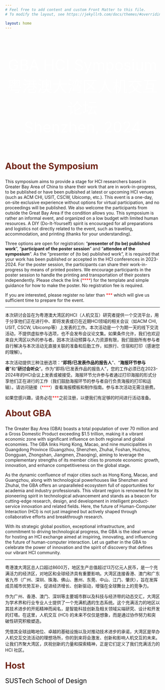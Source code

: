 ```yaml
---
# Feel free to add content and custom Front Matter to this file.
# To modify the layout, see https://jekyllrb.com/docs/themes/#overriding-theme-defaults

layout: home
---
```


<div class="image-container">
    <div class="text-container">
        <p class="line1">GBA HCI Symposium</p>
        <p class="line1">粤港澳大湾区人机交互论坛</p>
        <p class="line1">Shenzhen, 2024</p>
    </div>
</div>

<!-- <div class="section-title">
    <h1 class="custom-h1">Date</h1>
    <p class="section-content-left">
    January 8 - 12, 2024.
    </p>
</div> -->

<div class="section-title">
    <h1 class="custom-h1">About the Symposium</h1>
</div>

This symposium aims to provide a stage for HCI researchers based in Greater Bay Area of China to share their work that are in work-in-progress, to be published or have been pulbished at latest or upcoming HCI venues (such as ACM CHI, USIT, CSCW, Ubicomp, etc.). This event is a one-day, on-site exclusive experience without options for virtual participation, and no proceedings will be published. We also welcome the participants from outside the Great Bay Area if the condition allows you. This symposium is rather an informal event, and organized on a low budget with limited human resources. A DIY (Do-It-Yourself) spirit is encouraged for all preparations and logistics not directly related to the event, such as traveling, accommodation, and printing (thanks for your understanding).

Three options are open for registration: “**presenter of (to be) published work**”, “**participant of the poster session**” and “**attendee of the symposium**”. As the “presenter of (to be) published work”, it is required that your work has been published or accepted in the HCI conferences in 2023-2024. For the poster session, the participants can share their work-in-progress by means of printed posters. We encourage participants in the poster session to handle the printing and transportation of their posters independently. Please check the link (<font color=Red>****</font>) for the template and simple guidance for how to make the poster. No registration fee is required. 

If you are interested, please register no later than <font color=Red>***</font> which will give us sufficient time to prepare for the event. 

---

本次研讨会旨在为粤港澳大湾区的HCI（人机交互）研究者提供一个交流平台，用于分享他们正在进行中、即将发表或已在近期HCI领域的相关会议（如ACM CHI, USIT, CSCW, Ubicomp等）上发表的工作。本次活动是一个为期一天的线下交流活动，不提供虚拟参与选项，也不会发布会议论文集。如果条件允许，我们也欢迎来自大湾区以外的参与者。因本次活动预算与人力资源有限，我们鼓励所有参与者自行解决与本次活动无直接关联的准备和后勤工作，如旅行、住宿和打印（感谢您的理解）。

本次活动提供三种注册选项：“**即将/已发表作品的报告人**”、“**海报环节参与者**”和“**研讨会听众**”。作为“即将/已发表作品的报告人”，您的工作必须已在2023-2024年的HCI会议上发表或被接受。海报环节允许参与者通过打印海报的形式分享他们正在进行的工作（我们鼓励海报环节的参与者自行负责海报的打印和运输）。请访问链接（<font color=Red>****</font>）查看海报模板和制作指南。参与本次活动无需注册费。

如果您感兴趣，请务必在<font color=Red>***</font>之前注册，以便我们有足够的时间进行活动准备。



<div class="section-title">
    <h1 class="custom-h1">About GBA</h1>
</div>

The Greater Bay Area (GBA) boasts a total population of over 70 million and a Gross Domestic Product exceeding $1.5 trillion, making it a vibrant economic zone with significant influence on both regional and global economies. The GBA links Hong Kong, Macao, and nine municipalities in Guangdong Province (Guangzhou, Shenzhen, Zhuhai, Foshan, Huizhou, Dongguan, Zhongshan, Jiangmen, Zhaoqing), aiming to leverage the complementary strengths of its member cities to promote economic growth, innovation, and enhance competitiveness on the global stage.

As the dynamic confluence of major cities such as Hong Kong, Macao, and Guangzhou, along with technological powerhouses like Shenzhen and Zhuhai, the GBA offers an unparalleled ecosystem full of opportunities for academia and industry professionals. This vibrant region is renowned for its pioneering spirit in technological advancement and stands as a beacon for cutting-edge research, design, and development in intelligent product-service innovation and related fields. Here, the future of Human-Computer Interaction (HCI) is not just imagined but actively shaped through collaborative efforts and breakthrough research.

With its strategic global position, exceptional infrastructure, and commitment to driving technological progress, the GBA is the ideal venue for hosting an HCI exchange aimed at inspiring, innovating, and influencing the future of human-computer interaction. Let us gather in the GBA to celebrate the power of innovation and the spirit of discovery that defines our vibrant HCI community.

---

粤港澳大湾区总人口超过8600万，地区生产总值超过13万亿元人民币，是一个充满活力的经济区，对地区和全球经济具有重要影响。大湾区连接香港、澳门和广东省九市（广州、深圳、珠海、佛山、惠州、东莞、中山、江门、肇庆），旨在发挥成员城市优势互补，促进经济增长、创新驱动，增强在全球舞台上的竞争力。

作为广州、香港、澳门、深圳等主要城市群以及科技与经济带的动态交汇，大湾区为学术界和行业专业人士提供了一个充满机遇的生态系统。这个充满活力的地区以其技术进步的开拓精神而闻名，是智能科技创新及相关领域尖端研究、设计和开发的灯塔。在这里，人机交互 (HCI) 的未来不仅仅是想象，而是通过协作努力和突破性研究积极塑造。

凭借其全球战略地位、卓越的基础设施以及对推动技术进步的承诺，大湾区是举办人机交互交流活动的理想场所，你的到来将会激发、创新和影响人机交互的未来。让我们齐聚大湾区，庆祝创新的力量和探索精神，正是它们定义了我们充满活力的 HCI 社区。

<div class="section-title">
    <h1 class="custom-h1">Host</h1>
    <p class="section-content-left">
    SUSTech School of Design
    </p>
</div>

<style>
.image-container {
    position: relative;
    width: 100%;
    height: 400px; /* 根据你的图片和设计需求调整高度 */
    background-image: url('assets/Background.jpg'); /* 根据你的图片路径调整 */
    background-size: cover;
    background-position: center;
    z-index: -2;
}

.text-container {
    position: absolute;
    top: 50%;
    left: 50%;
    transform: translate(-50%, -50%);
    color: white;
    text-align: center; /* 添加这行来水平居中文本 */
    width: 100%; /* 添加这行来确保文本容器宽度和图片一致 */
    z-index: -1;
}

.line1 {
    font-size: 3.5em;
    margin: 0;
    front-weight: bold;
}

.line2 {
    font-size: 3em;
    margin: 0;
}

.custom-h1 {
    font-size: 2em; /* 或其他你需要的大小 */
    font-weight: bold; /* 使文本加粗 */
    color: #6f2316; /* 设置文本颜色为红色 */
    text-align: left; /* 居中文本 */
    margin: 0; /* 移除默认的边距 */
    padding: 10px 0; /* 可选：添加一些上下填充 */
}

/* 如果你想让每个标题在一个特定的区域或者容器中居中，你也可以使用 .section-title 类： */
.section-title {
    text-align: center; /* 这会使容器内的所有元素居中 */
}

.section-content-left {
    color: black; /* 设置文本颜色为黑色 */
    text-align: justify; /* 居中文本 */
    hyphens: auto; /* 添加连字符 */
    margin: 0; /* 移除默认的边距 */
    padding: 10px 0; /* 可选：添加一些上下填充 */
    font-size: 1.5em; /* 设置字体大小，根据需要调整 */
}

.section-content-center {
    color: black; /* 设置文本颜色为黑色 */
    text-align: center; /* 居中文本 */
    margin: 0; /* 移除默认的边距 */
    padding: 10px 0; /* 可选：添加一些上下填充 */
    font-size: 1.5em; /* 设置字体大小，根据需要调整 */
}

</style>
